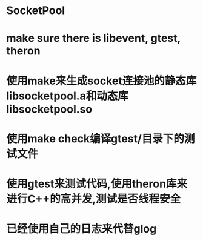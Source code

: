 
SocketPool
======

make sure there is libevent, gtest, theron
======

使用make来生成socket连接池的静态库libsocketpool.a和动态库libsocketpool.so
======
使用make check编译gtest/目录下的测试文件
======

使用gtest来测试代码,使用theron库来进行C++的高并发,测试是否线程安全
======

已经使用自己的日志来代替glog
======
